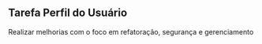 <h2>Tarefa Perfil do Usuário</h2>
<p>Realizar melhorias com o foco em refatoração, segurança e gerenciamento</p></p>
